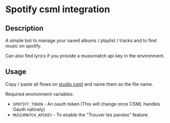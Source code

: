 # Spotify csml integration

## Description
A simple bot to manage your saved albums / playlist / tracks and to find music on spotify.

Can also find lyrics if you provide a musixmatch api key in the environment.

## Usage
Copy / paste all flows on [studio csml](studio.csml.dev) and name them as the file name.

Required environment variables:

- `SPOTIFY_TOKEN` - An oauth token (This will change once CSML handles Oauth natively)
- `MUSIXMATCH_APIKEY` - To enable the "Trouver les paroles" feature.
